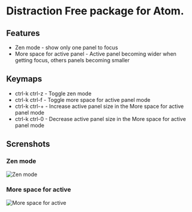 # Distraction Free package for Atom.

## Features
* Zen mode - show only one panel to focus
* More space for active panel - Active panel becoming wider when getting focus, others panels becoming smaller

## Keymaps
* ctrl-k ctrl-z - Toggle zen mode
* ctrl-k ctrl-f - Toggle more space for active panel mode
* ctrl-k ctrl-+ - Increase active panel size in the More space for active panel mode
* ctrl-k ctrl-0 - Decrease active panel size in the More space for active panel mode

## Screnshots
### Zen mode
![Zen mode](http://i.imgsafe.org/dfcdbcbfde.jpg)
### More space for active
![More space for active](http://i.imgsafe.org/dfd1c6a741.jpg)

